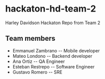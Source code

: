 # hackaton-hd-team-2
Harley Davidson Hackaton Repo from Team 2 

## Team members
- Emmanuel Zambrano -- Mobile developer
- Mateo Londono -- Backend developer
- Ana Ortiz -- QA Engineer
- Esteban Restrepo -- Software Engineer
- Gustavo Romero -- SRE